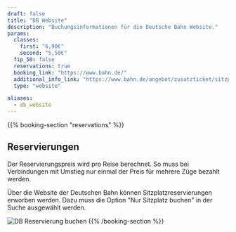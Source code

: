 ```yaml
---
draft: false
title: "DB Website"
description: "Buchungsinformationen für die Deutsche Bahn Website."
params:
  classes:
    first: "6,90€"
    second: "5,50€"
  fip_50: false
  reservations: true
  booking_link: "https://www.bahn.de/"
  additional_info_link: "https://www.bahn.de/angebot/zusatzticket/sitzplatzreservierung"
  type: "website"

aliases:
  - db_website
---
```


{{% booking-section "reservations" %}}

## Reservierungen

Der Reservierungspreis wird pro Reise berechnet. So muss bei Verbindungen mit Umstieg nur einmal der Preis für mehrere Züge bezahlt werden.

Über die Website der Deutschen Bahn können Sitzplatzreservierungen erworben werden. Dazu muss die Option "Nur Sitzplatz buchen" in der Suche ausgewählt werden.

![DB Reservierung buchen](db_reservation.webp)
{{% /booking-section %}}
